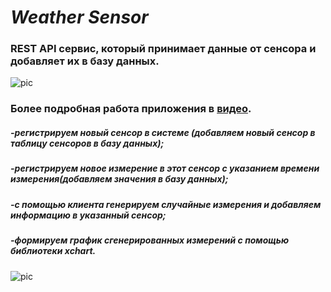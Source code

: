 # *Weather Sensor*

### REST API сервис, который принимает данные от сенсора и добавляет их в базу данных.

![pic](https://skr.sh/i/091122/pnV1IE2E.jpg?download=1&name=%D0%A1%D0%BA%D1%80%D0%B8%D0%BD%D1%88%D0%BE%D1%82%2009-11-2022%2014:46:41.jpg)


### Более подробная работа приложения в [видео](https://www.youtube.com/watch?v=0hHTxtBLyx8). 
##### *-регистрируем новый сенсор в системе (добавляем новый сенсор в таблицу сенсоров в базу данных);*
##### *-регистрируем новое измерение в этот сенсор с указанием времени измерения(добавляем значения в базу данных);*
##### *-с помощью клиента генерируем случайные измерения и добавляем информацию в указанный сенсор;*
##### *-формируем график сгенерированных измерений с помощью библиотеки xchart.*
![pic](https://skr.sh/i/050323/JKweAoJv.jpg?download=1&name=%D0%A1%D0%BA%D1%80%D0%B8%D0%BD%D1%88%D0%BE%D1%82%2005-03-2023%2018:27:02.jpg)
